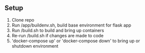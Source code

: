 
Setup
-----------

1. Clone repo
2. Run /app/buildenv.sh, build base environment for flask app
3. Run /build.sh to build and bring up containers
4. Re-run /build.sh if changes are made to code
5. 'docker-compose up' or 'docker-compose down' to bring up or shutdown environment

